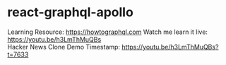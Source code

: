 # react-graphql-apollo
Learning Resource: https://howtographql.com 
Watch me learn it live: https://youtu.be/h3LmThMuQBs <br/>
Hacker News Clone Demo Timestamp: https://youtu.be/h3LmThMuQBs?t=7633 <br/>

